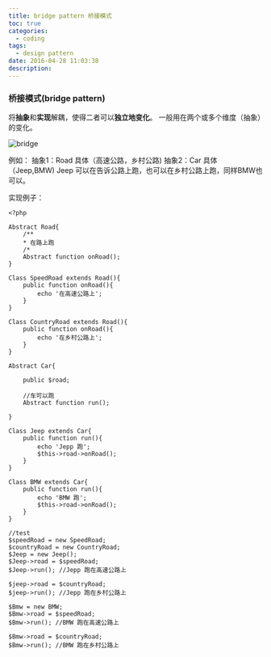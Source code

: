 ```yaml
---
title: bridge pattern 桥接模式
toc: true
categories:
  - coding
tags:
  - design pattern
date: 2016-04-28 11:03:38
description:
---
```


### 桥接模式(bridge pattern)
将**抽象**和**实现**解耦，使得二者可以**独立地变化**。
一般用在两个或多个维度（抽象）的变化。

<!--more-->

![bridge](http://7xqgk3.com1.z0.glb.clouddn.com/image/design-pattern/bridge-pattern.jpg)

例如：
抽象1：Road 具体（高速公路，乡村公路)
抽象2：Car  具体（Jeep,BMW)
Jeep 可以在告诉公路上跑，也可以在乡村公路上跑，同样BMW也可以。

实现例子：
```
<?php

Abstract Road{
    /**
    * 在路上跑
    /*
    Abstract function onRoad();
}

Class SpeedRoad extends Road(){
    public function onRoad(){
        echo '在高速公路上';
    }
}

Class CountryRoad extends Road(){
    public function onRoad(){
        echo '在乡村公路上';
    }
}

Abstract Car{

    public $road;

    //车可以跑
    Abstract function run();

}

Class Jeep extends Car{
    public function run(){
        echo 'Jepp 跑';
        $this->road->onRoad();
    }
}

Class BMW extends Car{
    public function run(){
        echo 'BMW 跑';
        $this->road->onRoad();
    }
}

//test
$speedRoad = new SpeedRoad;
$countryRoad = new CountryRoad;
$Jeep = new Jeep();
$Jeep->road = $speedRoad;
$Jeep->run(); //Jepp 跑在高速公路上

$jeep->road = $countryRoad;
$jeep->run(); //Jepp 跑在乡村公路上

$Bmw = new BMW;
$Bmw->road = $speedRoad;
$Bmw->run(); //BMW 跑在高速公路上

$Bmw->road = $countryRoad;
$Bmw->run(); //BMW 跑在乡村公路上

```
